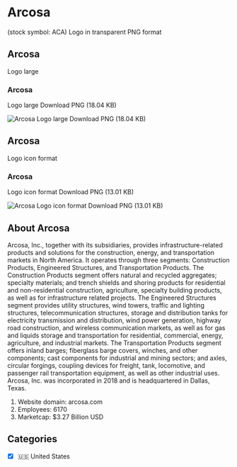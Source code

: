 # Arcosa
 (stock symbol: ACA) Logo in transparent PNG format

## Arcosa
 Logo large

### Arcosa
 Logo large Download PNG (18.04 KB)

![Arcosa
 Logo large Download PNG (18.04 KB)](/img/orig/ACA_BIG-08d0c607.png)

## Arcosa
 Logo icon format

### Arcosa
 Logo icon format Download PNG (13.01 KB)

![Arcosa
 Logo icon format Download PNG (13.01 KB)](/img/orig/ACA-8efa4d33.png)

## About Arcosa


Arcosa, Inc., together with its subsidiaries, provides infrastructure-related products and solutions for the construction, energy, and transportation markets in North America. It operates through three segments: Construction Products, Engineered Structures, and Transportation Products. The Construction Products segment offers natural and recycled aggregates; specialty materials; and trench shields and shoring products for residential and non-residential construction, agriculture, specialty building products, as well as for infrastructure related projects. The Engineered Structures segment provides utility structures, wind towers, traffic and lighting structures, telecommunication structures, storage and distribution tanks for electricity transmission and distribution, wind power generation, highway road construction, and wireless communication markets, as well as for gas and liquids storage and transportation for residential, commercial, energy, agriculture, and industrial markets. The Transportation Products segment offers inland barges; fiberglass barge covers, winches, and other components; cast components for industrial and mining sectors; and axles, circular forgings, coupling devices for freight, tank, locomotive, and passenger rail transportation equipment, as well as other industrial uses. Arcosa, Inc. was incorporated in 2018 and is headquartered in Dallas, Texas.

1. Website domain: arcosa.com
2. Employees: 6170
3. Marketcap: $3.27 Billion USD


## Categories
- [x] 🇺🇸 United States
